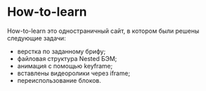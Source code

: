 # How-to-learn

How-to-learn это одностраничный сайт, в котором были решены следующие задачи:

* верстка по заданному брифу;
* файловая структура Nested БЭМ;
* анимация с помощью keyframe;
* вставлены видеоролики через iframe;
* переиспользование блоков.
